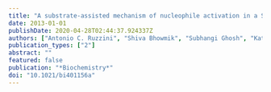 ```yaml
---
title: "A substrate-assisted mechanism of nucleophile activation in a Ser-His-Asp containing C-C bond hydrolase"
date: 2013-01-01
publishDate: 2020-04-28T02:44:37.924337Z
authors: ["Antonio C. Ruzzini", "Shiva Bhowmik", "Subhangi Ghosh", "Katherine C. Yam", "Jeffrey T. Bolin", "Lindsay D. Eltis"]
publication_types: ["2"]
abstract: ""
featured: false
publication: "*Biochemistry*"
doi: "10.1021/bi401156a"
---
```


